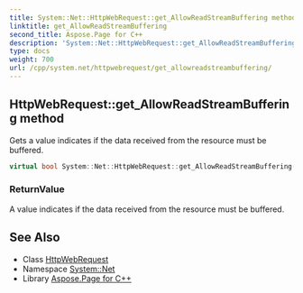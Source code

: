 ```yaml
---
title: System::Net::HttpWebRequest::get_AllowReadStreamBuffering method
linktitle: get_AllowReadStreamBuffering
second_title: Aspose.Page for C++
description: 'System::Net::HttpWebRequest::get_AllowReadStreamBuffering method. Gets a value indicates if the data received from the resource must be buffered in C++.'
type: docs
weight: 700
url: /cpp/system.net/httpwebrequest/get_allowreadstreambuffering/
---
```

## HttpWebRequest::get_AllowReadStreamBuffering method


Gets a value indicates if the data received from the resource must be buffered.

```cpp
virtual bool System::Net::HttpWebRequest::get_AllowReadStreamBuffering()
```


### ReturnValue

A value indicates if the data received from the resource must be buffered.

## See Also

* Class [HttpWebRequest](../)
* Namespace [System::Net](../../)
* Library [Aspose.Page for C++](../../../)
